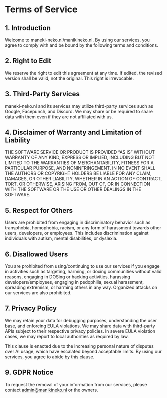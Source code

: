 
# Terms of Service

## 1. Introduction

Welcome to maneki-neko.nl/manikineko.nl. By using our services, you agree to comply with and be bound by the following terms and conditions.

## 2. Right to Edit

We reserve the right to edit this agreement at any time. If edited, the revised version shall be valid, not the original. This right is irrevocable.

## 3. Third-Party Services

maneki-neko.nl and its services may utilize third-party services such as Google, Facepunch, and Discord. We may share or be required to share data with them even if they are not affiliated with us.

## 4. Disclaimer of Warranty and Limitation of Liability

THE SOFTWARE SERVICE OR PRODUCT IS PROVIDED “AS IS” WITHOUT WARRANTY OF ANY KIND, EXPRESS OR IMPLIED, INCLUDING BUT NOT LIMITED TO THE WARRANTIES OF MERCHANTABILITY, FITNESS FOR A PARTICULAR PURPOSE, AND NONINFRINGEMENT. IN NO EVENT SHALL THE AUTHORS OR COPYRIGHT HOLDERS BE LIABLE FOR ANY CLAIM, DAMAGES, OR OTHER LIABILITY, WHETHER IN AN ACTION OF CONTRACT, TORT, OR OTHERWISE, ARISING FROM, OUT OF, OR IN CONNECTION WITH THE SOFTWARE OR THE USE OR OTHER DEALINGS IN THE SOFTWARE.

## 5. Respect for Others

Users are prohibited from engaging in discriminatory behavior such as transphobia, homophobia, racism, or any form of harassment towards other users, developers, or employees. This includes discrimination against individuals with autism, mental disabilities, or dyslexia.

## 6. Disallowed Users

You are prohibited from using/continuing to use our services if you engage in activities such as targeting, harming, or doxing communities without valid reasons, engaging in DOSing or hacking activities, harassing developers/employees, engaging in pedophilia, sexual harassment, spreading extremism, or harming others in any way. Organized attacks on our services are also prohibited.

## 7. Privacy Policy

We may retain your data for debugging purposes, understanding the user base, and enforcing EULA violations. We may share data with third-party APIs subject to their respective privacy policies. In severe EULA violation cases, we may report to local authorities as required by law.


This clause is enacted due to the increasing personal nature of disputes over AI usage, which have escalated beyond acceptable limits. By using our services, you agree to abide by this clause.

## 9. GDPR Notice

To request the removal of your information from our services, please contact admin@manikineko.nl or the owners.
